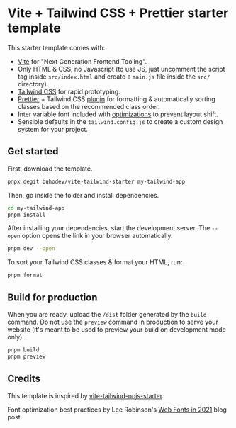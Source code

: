 # Vite + Tailwind CSS + Prettier starter template

This starter template comes with:

- [Vite](https://vitejs.dev) for "Next Generation Frontend Tooling".
- Only HTML & CSS, no Javascript (to use JS, just uncomment the script tag inside `src/index.html` and create a `main.js` file inside the `src/` directory).
- [Tailwind CSS](https://tailwindcss.com) for rapid prototyping.
- [Prettier](https://prettier.io) + Tailwind CSS [plugin](https://github.com/tailwindlabs/prettier-plugin-tailwindcss) for formatting & automatically sorting classes based on the recommended class order.
- Inter variable font included with [optimizations](https://leerob.io/blog/fonts) to prevent layout shift.
- Sensible defaults in the `tailwind.config.js` to create a custom design system for your project.

## Get started

First, download the template.

```bash
pnpx degit buhodev/vite-tailwind-starter my-tailwind-app
```

Then, go inside the folder and install dependencies.

```bash
cd my-tailwind-app
pnpm install
```

After installing your dependencies, start the development server. The `--open` option opens the link in your browser automatically.

```bash
pnpm dev --open
```

To sort your Tailwind CSS classes & format your HTML, run:

```bash
pnpm format
```

## Build for production

When you are ready, upload the `/dist` folder generated by the `build` command. Do not use the `preview` command in production to serve your website (it's meant to be used to preview your build on development mode only).

```bash
pnpm build
pnpm preview
```

## Credits

This template is inspired by [vite-tailwind-nojs-starter](https://github.com/kometolabs/vite-tailwind-nojs-starter).

Font optimization best practices by Lee Robinson's [Web Fonts in 2021](https://leerob.io/blog/fonts) blog post.
